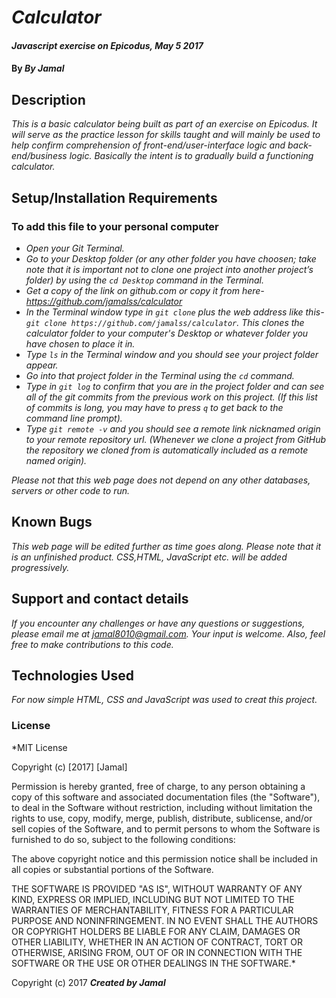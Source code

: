 # _Calculator_

#### _Javascript exercise on Epicodus, May 5 2017_

#### By _**By Jamal**_

## Description

_This is a basic calculator being built as part of an exercise on Epicodus. It will serve as the practice lesson for skills taught and will mainly be used to help confirm comprehension of front-end/user-interface logic and back-end/business logic. Basically the intent is to gradually build a functioning calculator._

## Setup/Installation Requirements

### To add this file to your personal computer

* _Open your Git Terminal._
* _Go to your Desktop folder (or any other folder you have choosen; take note that it is important not to clone one project into another project’s folder) by using the `cd Desktop` command in the Terminal._
* _Get a copy of the link on github.com or copy it from here- https://github.com/jamalss/calculator_
* _In the Terminal window type in `git clone` plus the web address like this- `git clone https://github.com/jamalss/calculator`. This clones the calculator folder to your computer's Desktop or whatever folder you have chosen to place it in._
* _Type `ls` in the Terminal window and you should see your project folder appear._
* _Go into that project folder in the Terminal using the `cd` command._
* _Type in `git log` to confirm that you are in the project folder and can see all of the git commits from the previous work on this project. (If this list of commits is long, you may have to press `q` to get back to the command line prompt)._
* _Type `git remote -v` and you should see a remote link nicknamed origin to your remote repository url. (Whenever we clone a project from GitHub the repository we cloned from is automatically included as a remote named origin)._

_Please not that this web page does not depend on any other databases, servers or other code to run._

## Known Bugs

_This web page will be edited further as time goes along. Please note that it is an unfinished product. CSS,HTML, JavaScript etc. will be added progressively._

## Support and contact details

_If you encounter any challenges or have any questions or suggestions, please email me at jamal8010@gmail.com. Your input is welcome. Also, feel free to make contributions to this code._

## Technologies Used

_For now simple HTML, CSS and JavaScript was used to creat this project._

### License

*MIT License

Copyright (c) [2017] [Jamal]

Permission is hereby granted, free of charge, to any person obtaining a copy
of this software and associated documentation files (the "Software"), to deal
in the Software without restriction, including without limitation the rights
to use, copy, modify, merge, publish, distribute, sublicense, and/or sell
copies of the Software, and to permit persons to whom the Software is
furnished to do so, subject to the following conditions:

The above copyright notice and this permission notice shall be included in all
copies or substantial portions of the Software.

THE SOFTWARE IS PROVIDED "AS IS", WITHOUT WARRANTY OF ANY KIND, EXPRESS OR
IMPLIED, INCLUDING BUT NOT LIMITED TO THE WARRANTIES OF MERCHANTABILITY,
FITNESS FOR A PARTICULAR PURPOSE AND NONINFRINGEMENT. IN NO EVENT SHALL THE
AUTHORS OR COPYRIGHT HOLDERS BE LIABLE FOR ANY CLAIM, DAMAGES OR OTHER
LIABILITY, WHETHER IN AN ACTION OF CONTRACT, TORT OR OTHERWISE, ARISING FROM,
OUT OF OR IN CONNECTION WITH THE SOFTWARE OR THE USE OR OTHER DEALINGS IN THE
SOFTWARE.*

Copyright (c) 2017 **_Created by Jamal_**
